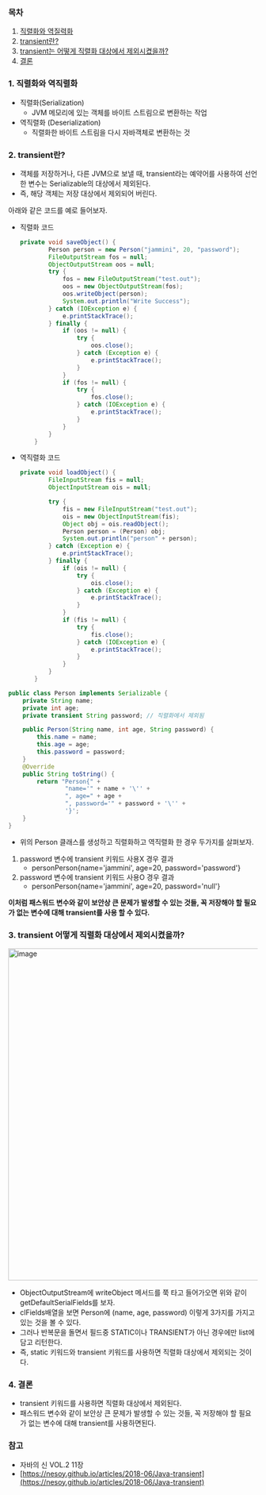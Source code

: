 ### 목차

1. [직렬화와 역질력화](#1-직렬화와-역직렬화)
2. [transient란?](#2-transient란)
3. [transient는 어떻게 직렬화 대상에서 제외시켰을까?](#3-transient-어떻게-직렬화-대상에서-제외시켰을까)
4. [결론](#4-결론)

### 1. 직렬화와 역직렬화

- 직렬화(Serialization)
    - JVM 메모리에 있는 객체를 바이트 스트림으로 변환하는 작업
- 역직렬화 (Deserialization)
    - 직렬화한 바이트 스트림을 다시 자바객체로 변환하는 것

### 2. transient란?

- 객체를 저장하거나, 다른 JVM으로 보낼 때, transient라는 예약어를 사용하여 선언한 변수는 Serializable의 대상에서 제외된다.
- 즉, 해당 객체는 저장 대상에서 제외되어 버린다.

아래와 같은 코드를 예로 들어보자.

- 직렬화 코드
    
    ```java
    private void saveObject() {
            Person person = new Person("jammini", 20, "password");
            FileOutputStream fos = null;
            ObjectOutputStream oos = null;
            try {
                fos = new FileOutputStream("test.out");
                oos = new ObjectOutputStream(fos);
                oos.writeObject(person);
                System.out.println("Write Success");
            } catch (IOException e) {
                e.printStackTrace();
            } finally {
                if (oos != null) {
                    try {
                        oos.close();
                    } catch (Exception e) {
                        e.printStackTrace();
                    }
                }
                if (fos != null) {
                    try {
                        fos.close();
                    } catch (IOException e) {
                        e.printStackTrace();
                    }
                }
            }
        }
    ```
    
- 역직렬화 코드
    
    ```java
    private void loadObject() {
            FileInputStream fis = null;
            ObjectInputStream ois = null;
    
            try {
                fis = new FileInputStream("test.out");
                ois = new ObjectInputStream(fis);
                Object obj = ois.readObject();
                Person person = (Person) obj;
                System.out.println("person" + person);
            } catch (Exception e) {
                e.printStackTrace();
            } finally {
                if (ois != null) {
                    try {
                        ois.close();
                    } catch (Exception e) {
                        e.printStackTrace();
                    }
                }
                if (fis != null) {
                    try {
                        fis.close();
                    } catch (IOException e) {
                        e.printStackTrace();
                    }
                }
            }
        }
    ```
    

```java
public class Person implements Serializable {
    private String name;
    private int age;
    private transient String password; // 직렬화에서 제외됨

    public Person(String name, int age, String password) {
        this.name = name;
        this.age = age;
        this.password = password;
    }
    @Override
    public String toString() {
        return "Person{" +
                "name='" + name + '\'' +
                ", age=" + age +
                ", password='" + password + '\'' +
                '}';
    }
}
```

- 위의 Person 클래스를 생성하고 직렬화하고 역직렬화 한 경우 두가지를 살펴보자.
1. password 변수에 transient 키워드 사용X 경우 결과
    - personPerson{name='jammini', age=20, password='password'}
2. password 변수에 transient 키워드 사용O 경우 결과
    - personPerson{name='jammini', age=20, password='null'}

**이처럼 패스워드 변수와 같이 보안상 큰 문제가 발생할 수 있는 것들, 꼭 저장해야 할 필요가 없는 변수에 대해 transient를 사용 할 수 있다.**

### 3. transient 어떻게 직렬화 대상에서 제외시켰을까?

<img width="669" alt="image" src="https://user-images.githubusercontent.com/59176149/227952980-52160a72-52f7-4988-acd2-7067a536f417.png">


- ObjectOutputStream에 writeObject 메서드를 쭉 타고 들어가오면 위와 같이 getDefaultSerialFields를 보자.
- clFields배열을 보면 Person에 (name, age, password) 이렇게 3가지를 가지고 있는 것을 볼 수 있다.
- 그러나 반복문을 돌면서 필드중 STATIC이나 TRANSIENT가 아닌 경우에만 list에 담고 리턴한다.
- 즉, static 키워드와 transient 키워드를 사용하면 직렬화 대상에서 제외되는 것이다.

### 4. 결론

- transient 키워드를 사용하면 직렬화 대상에서 제외된다.
- 패스워드 변수와 같이 보안상 큰 문제가 발생할 수 있는 것들, 꼭 저장해야 할 필요가 없는 변수에 대해 transient를 사용하면된다.

### 참고

- 자바의 신 VOL.2 11장
- [https://nesoy.github.io/articles/2018-06/Java-transient](https://nesoy.github.io/articles/2018-06/Java-transient)
